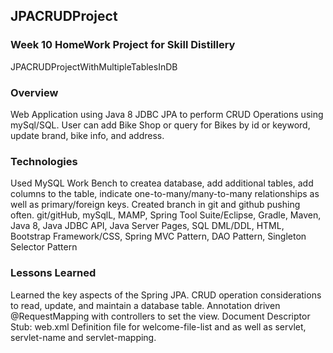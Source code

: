## JPACRUDProject

### Week 10 HomeWork Project for Skill Distillery
JPACRUDProjectWithMultipleTablesInDB

### Overview
Web Application using Java 8 JDBC JPA to perform CRUD Operations using mySql/SQL. User can add Bike Shop or query for Bikes by id or keyword, update brand, bike info, and address.

### Technologies
Used MySQL Work Bench to createa database, add additional tables, add columns to the table, indicate one-to-many/many-to-many
relationships as well as primary/foreign keys. Created branch in git and github pushing often.
git/gitHub, mySqlL, MAMP, Spring Tool Suite/Eclipse, Gradle, Maven, Java 8, Java JDBC API, Java Server Pages, SQL DML/DDL, HTML, Bootstrap Framework/CSS, Spring MVC Pattern, DAO Pattern, Singleton Selector Pattern

### Lessons Learned
Learned the key aspects of the Spring JPA. CRUD operation considerations to read, update, and maintain a database table. Annotation driven @RequestMapping with controllers to set the view. Document Descriptor Stub: web.xml Definition file for welcome-file-list and as well as servlet, servlet-name and servlet-mapping.
